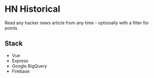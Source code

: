 # HN Historical

Read any hacker news article from any time - optionally with a filter for points.

## Stack
* Vue
* Express
* Google BigQuery
* Firebase
